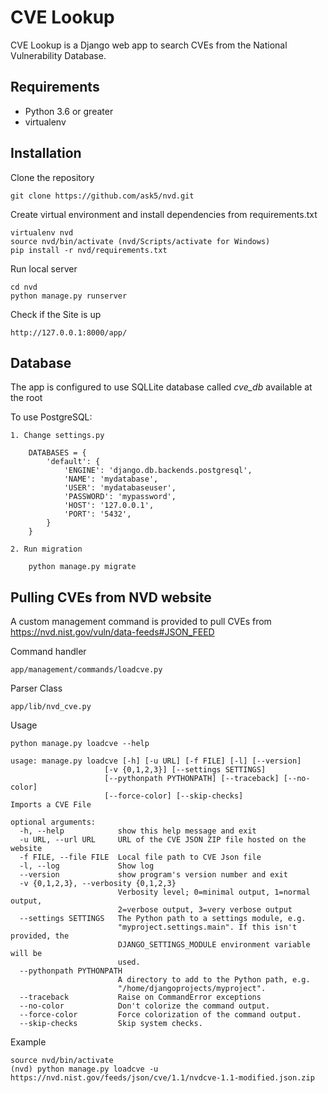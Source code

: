# CVE Lookup

CVE Lookup is a Django web app to search CVEs from the National 
Vulnerability Database.  

## Requirements

* Python 3.6 or greater
* virtualenv

## Installation

Clone the repository

    git clone https://github.com/ask5/nvd.git

Create virtual environment and install dependencies from requirements.txt

    virtualenv nvd
    source nvd/bin/activate (nvd/Scripts/activate for Windows)
    pip install -r nvd/requirements.txt

Run local server

    cd nvd
    python manage.py runserver
    
Check if the Site is up

    http://127.0.0.1:8000/app/
    
## Database    

The app is configured to use SQLLite database called *cve_db* available at the root

To use PostgreSQL:

    1. Change settings.py
    
        DATABASES = {
            'default': {
                'ENGINE': 'django.db.backends.postgresql',
                'NAME': 'mydatabase',
                'USER': 'mydatabaseuser',
                'PASSWORD': 'mypassword',
                'HOST': '127.0.0.1',
                'PORT': '5432',
            }
        }

    2. Run migration
    
        python manage.py migrate

## Pulling CVEs from NVD website    

A custom management command is provided to pull CVEs from https://nvd.nist.gov/vuln/data-feeds#JSON_FEED

Command handler
    
    app/management/commands/loadcve.py

Parser Class

    app/lib/nvd_cve.py
    
Usage

    python manage.py loadcve --help    
    
    usage: manage.py loadcve [-h] [-u URL] [-f FILE] [-l] [--version]
                         [-v {0,1,2,3}] [--settings SETTINGS]
                         [--pythonpath PYTHONPATH] [--traceback] [--no-color]
                         [--force-color] [--skip-checks]
    Imports a CVE File
    
    optional arguments:
      -h, --help            show this help message and exit
      -u URL, --url URL     URL of the CVE JSON ZIP file hosted on the website
      -f FILE, --file FILE  Local file path to CVE Json file
      -l, --log             Show log
      --version             show program's version number and exit
      -v {0,1,2,3}, --verbosity {0,1,2,3}
                            Verbosity level; 0=minimal output, 1=normal output,
                            2=verbose output, 3=very verbose output
      --settings SETTINGS   The Python path to a settings module, e.g.
                            "myproject.settings.main". If this isn't provided, the
                            DJANGO_SETTINGS_MODULE environment variable will be
                            used.
      --pythonpath PYTHONPATH
                            A directory to add to the Python path, e.g.
                            "/home/djangoprojects/myproject".
      --traceback           Raise on CommandError exceptions
      --no-color            Don't colorize the command output.
      --force-color         Force colorization of the command output.
      --skip-checks         Skip system checks.
    
Example

    source nvd/bin/activate
    (nvd) python manage.py loadcve -u https://nvd.nist.gov/feeds/json/cve/1.1/nvdcve-1.1-modified.json.zip
